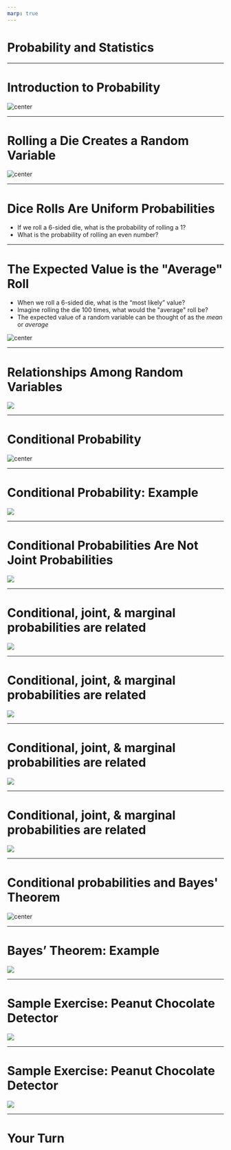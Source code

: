```yaml
---
marp: true
---
```


<style>
img[alt~="center"] {
  display: block;
  margin: 0 auto;
}
</style>

# Probability and Statistics

---

# Introduction to Probability

![center](res/prob01.jpg)

<!--
This lecture focuses on rolling dice as an illustrative example of probability. We will introduce:

- Random variables
- Expected values
- Conditional and joint probability
- Bayes' Theorem

Image Details:
* [prob01.jpg](https://unsplash.com/photos/4aB1nGtD_Sg): Unsplash License
-->

---

# Rolling a Die Creates a Random Variable

![center](res/prob02.png)

<!--
X is a random variable, in that it can be any one of 6 values, and it achieves each of these values with a certain probability. In this case, we have a uniform distribution of 1/6. 

Image Details:
* [prob02.png](http://www.google.com): Copyright Google
-->

---

# Dice Rolls Are Uniform Probabilities

* If we roll a 6-sided die, what is the probability of rolling a 1?
* What is the probability of rolling an even number?

<!--
For a die, the probability is equal for each value, but for other distributions the probabilities of achieving certain values
can get much more complicated.

Answers:
* 1/6 
* 1/2 = 1/6+1/6+1/6

-->

---

# The Expected Value is the "Average" Roll

* When we roll a 6-sided die, what is the “most likely” value?
* Imagine rolling the die 100 times, what would the "average" roll be?
* The expected value of a random variable can be thought of as the *mean* or *average*

![center](res/prob03.png)

<!--
Sometimes, we want to know things about a random variable without having to observe it many times. For instance, we might want
to know what value the random variable is “most likely” to achieve. To find this, we use the concept of an expected value.

We commonly think of the expected value as being the mean -- that is, over a long period of time with many observations of the
random variable, the expected value would be the average value we would see.

Answers:
* 3.5 = 1*(1/6) + 2*(1/6) + 3*(1/6) + ... + 6*(1/6)
* 3.5 = (1/100)*(100*1*(1/6) + 100*2*(1/6) + ... + 100*6*(1/6)) 

Image Details:
* [prob03.png](http://www.google.com): Copyright Google
-->

---

# Relationships Among Random Variables 

![](res/probstats01.png)

<!--
We call the relationship between two random variables independent if the value of one random variable does not affect the value of the other. For example, if we roll a die, then flip a coin. Furthermore, we could roll a fair die once and observe that it came up a 4, then roll again. These two events are independent.  

We call the relationship between two random variables dependent if the value of one does affect the other. For example, say we want the probability that the sum of rolling a die twice is 5, if the first roll is a 3. The two variables involved here (the first and second roll) are dependant variables. 

Image Details:
* [probstats01.png](http://www.google.com): Copyright Google
-->

---

# Conditional Probability

![center](res/prob22.png)

<!--
Conditional probability, denoted P(X|Y), is the probability that X occurs given Y has already occurred. 

For example, P(sum = 5 | first roll = 3) 
= P(sum = 5 AND first roll = 3)/P(first roll = 3).
We will go through this example in more detail on the next slide. 

Here are two additional definitions that may be useful.
* Joint probability: the probability that both X and Y occur
* Marginal probability: the probability that X occurs


Image Details:
* [prob22.png](http://www.google.com): Copyright Google
-->

---

# Conditional Probability: Example

![](res/probstats06.png)

<!--
Consider the example from the previous slide. Namely, P(sum = 5 | first roll = 3) 
= P(sum = 5 AND first roll = 3)/P(first roll = 3).

Now, we think through the two pieces of this formula. The simpler part is probably the denominator. We have, P(first roll = 3) = 1/6. 

Now, let's talk about the numerator. We have, P(sum = 5 AND first roll = 3). 

How can we get a sum of 5? (1,4) (4,1) (2,3) (3,2).

We see that the only way to have the sum be 5 with a first roll of 3 is to roll a 2 on the second roll. Thus, the numerator, P(sum = 5 AND first roll = 3), is equivalent to P(second roll = 2 AND first roll = 3). These are now independent events and we can calculate their joint probability as the product of the individual probabilities. That is, P(second roll = 2 AND first roll = 3) = (1/6)(1/6) = 1/36.

Therefore, we have  
P(sum = 5 | first roll = 3) = (1/36)/(1/6) = 1/6. 

Image Details:
* [probstats06.png](http://www.google.com): Copyright Google
-->

---

# Conditional Probabilities Are Not Joint Probabilities

![](res/prob24.png)

<!--
The conditional probability is what we calculated on the previous slide. 

Let's look at the joint probability in this example. Here we are saying we roll a 2 and a 3 (but we are not being particular about the order). So we could first roll a 2, then a 3 or vice versa. So the numerator is 2, which is the total number of ways to roll a 2 and a 3 (when order doesn't matter). The denominator is the total number of combinations for two rolls. That is, (1, 1), (1, 2), (1,3), ... (1,6), (2,1), (2,2), ...(2,6), ... (6,6). There are 36 = 6*6 total possibilities. Therefore, we compute the joint probability of rolling a 2 and a 3 to be 2/36. 

Finally, let's look at the probability that the sum is 5. From the previous slide we saw that the possible ways to have the sum = 5 are given by (1,4), (4,1), (2,3), (3,2). There are four possibilities out of the 36 total combinations for two rolls. Therefore, the probability that the sum equals 5 is 4/36.

Image Details:
* [prob24.png](http://www.google.com): Copyright Google
-->

---

# Conditional, joint, & marginal probabilities are related

![](res/prob25.png)

<!--
The conditional probability between two independent events is simply the probability of X occurring. 

Image Details:
* [prob25.png](http://www.google.com): Copyright Google
-->

---

# Conditional, joint, & marginal probabilities are related

![](res/probstats02.png)

<!--
We can recover the probability of X by summing the conditional probability of X given Y times the probability of Y, for every possible Y.

Image Details:
* [probstats02.png](http://www.google.com): Copyright Google
-->

---

# Conditional, joint, & marginal probabilities are related

![](res/prob27.png)

<!--
We can recover the probability of X from summing the joint probabilities of X and Y for every possible Y.

Image Details:
* [prob27.png](http://www.google.com): Copyright Google
-->

---

# Conditional, joint, & marginal probabilities are related

![](res/prob28.png)

<!--
Let's review the formulae we saw on the previous slides. 

Image Details:
* [prob28.png](http://www.google.com): Copyright Google
-->

---

# Conditional probabilities and Bayes' Theorem

![center](res/prob36.png)

<!--
Bayes' Theorem is a powerful result in probability. It allows us to find P(X|Y) if we know the probability of the reverse implication P(Y|X). 

This theorem will come up again when we talk about using Naive Bayes in machine learning. 

Image Details:
* [prob36.png](http://www.google.com): Copyright Google
-->

---

# Bayes’ Theorem: Example

![](res/probstats03.png)

<!--
Let's look at an example. 

Suppose we want to calculate P(first die = 3 | sum = 5). Note this is the reverse implication from our previous example which was P(sum = 5 | first roll = 3).

We can use Bayes' Theorem and the conditional probability that we already computed. 

Image Details:
* [probstats03.png](http://www.google.com): Copyright Google
-->

---

# Sample Exercise: Peanut Chocolate Detector

![](res/probstats04.png)

<!--
Bayes’ Theorems might seem unnecessarily complicated for solving dice problems, but it can be very useful in Machine Learning
contexts.

@Exercise (10 minutes) {
Give students time to think about this problem in groups. Prompt them for P(p|d), P(d|p) and P(not d|not p) to get them started.
}

Image Details:
* [probstats04.png](http://www.google.com): Copyright Google
-->

---

# Sample Exercise: Peanut Chocolate Detector

![](res/probstats05.png)

<!--
Ask students to discuss the implications of P(p|d) being relatively low even when P(d|p) and P(not d|not p) are high.

Image Details:
* [probstats05.png](http://www.google.com): Copyright Google
-->

---

# Your Turn

<!--
Now let's take a look at the lab where we will work with these ideas in more detail. 
-->
